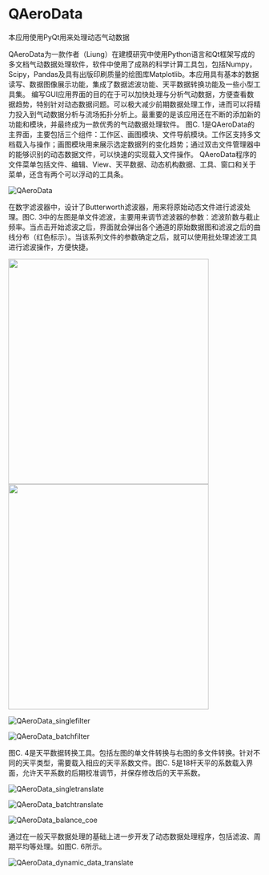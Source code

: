 QAeroData
=========

本应用使用PyQt用来处理动态气动数据

QAeroData为一款作者（Liung）在建模研究中使用Python语言和Qt框架写成的多文档气动数据处理软件，软件中使用了成熟的科学计算工具包，包括Numpy，Scipy，Pandas及具有出版印刷质量的绘图库Matplotlib。本应用具有基本的数据读写、数据图像展示功能，集成了数据滤波功能、天平数据转换功能及一些小型工具集。
编写GUI应用界面的目的在于可以加快处理与分析气动数据，方便查看数据趋势，特别针对动态数据问题。可以极大减少前期数据处理工作，进而可以将精力投入到气动数据分析与流场拓扑分析上。最重要的是该应用还在不断的添加新的功能和模块，并最终成为一款优秀的气动数据处理软件。
图C. 1是QAeroData的主界面，主要包括三个组件：工作区、画图模块、文件导航模块。工作区支持多文档载入与操作；画图模块用来展示选定数据列的变化趋势；通过双击文件管理器中的能够识别的动态数据文件，可以快速的实现载入文件操作。
QAeroData程序的文件菜单包括文件、编辑、View、天平数据、动态机构数据、工具、窗口和关于菜单，还含有两个可以浮动的工具条。

![QAeroData](https://github.com/Liung/QAeroData/raw/master/screenshots/QAeroData.png)

在数字滤波器中，设计了Butterworth滤波器，用来将原始动态文件进行滤波处理。图C. 3中的左图是单文件滤波，主要用来调节滤波器的参数：滤波阶数与截止频率。当点击开始滤波之后，界面就会弹出各个通道的原始数据图和滤波之后的曲线分布（红色标示）。当该系列文件的参数确定之后，就可以使用批处理滤波工具进行滤波操作，方便快捷。

<div class="row">
<a>
<img src="https://github.com/Liung/QAeroData/raw/master/screenshots/QAeroData_singlefilter.png" height="450" width="400">
</a>

<a>
<img src="https://github.com/Liung/QAeroData/raw/master/screenshots/QAeroData_batchfilter.png" height="450" width="400">
</a>

</div>

![QAeroData_singlefilter](https://github.com/Liung/QAeroData/raw/master/screenshots/QAeroData_singlefilter.png)

![QAeroData_batchfilter](https://github.com/Liung/QAeroData/raw/master/screenshots/QAeroData_batchfilter.png)

图C. 4是天平数据转换工具。包括左图的单文件转换与右图的多文件转换。针对不同的天平类型，需要载入相应的天平系数文件。图C. 5是18杆天平的系数载入界面，允许天平系数的后期校准调节，并保存修改后的天平系数。

![QAeroData_singletranslate](https://github.com/Liung/QAeroData/raw/master/screenshots/QAeroData_singletranslate.png)

![QAeroData_batchtranslate](https://github.com/Liung/QAeroData/raw/master/screenshots/QAeroData_batchtranslate.png)

![QAeroData_balance_coe](https://github.com/Liung/QAeroData/raw/master/screenshots/QAeroData_balance_coe.png)

通过在一般天平数据处理的基础上进一步开发了动态数据处理程序，包括滤波、周期平均等处理。如图C. 6所示。

![QAeroData_dynamic_data_translate](https://github.com/Liung/QAeroData/raw/master/screenshots/QAeroData_dynamic_data_translate.png)